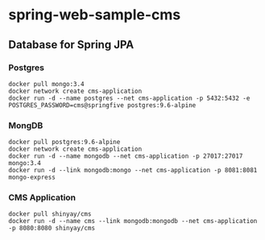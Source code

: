 # spring-web-sample-cms

## Database for Spring JPA
### Postgres
```
docker pull mongo:3.4
docker network create cms-application
docker run -d --name postgres --net cms-application -p 5432:5432 -e POSTGRES_PASSWORD=cms@springfive postgres:9.6-alpine
```

### MongDB
```
docker pull postgres:9.6-alpine
docker network create cms-application
docker run -d --name mongodb --net cms-application -p 27017:27017 mongo:3.4
docker run -d --link mongodb:mongo --net cms-application -p 8081:8081 mongo-express
```

### CMS Application
```
docker pull shinyay/cms
docker run -d --name cms --link mongodb:mongodb --net cms-application -p 8080:8080 shinyay/cms
```
